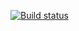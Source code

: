 [![Build status](https://ci.appveyor.com/api/projects/status/3hl3cl8muhv3bunq?svg=true)](https://ci.appveyor.com/project/TatianaHrip/postman-echo)
